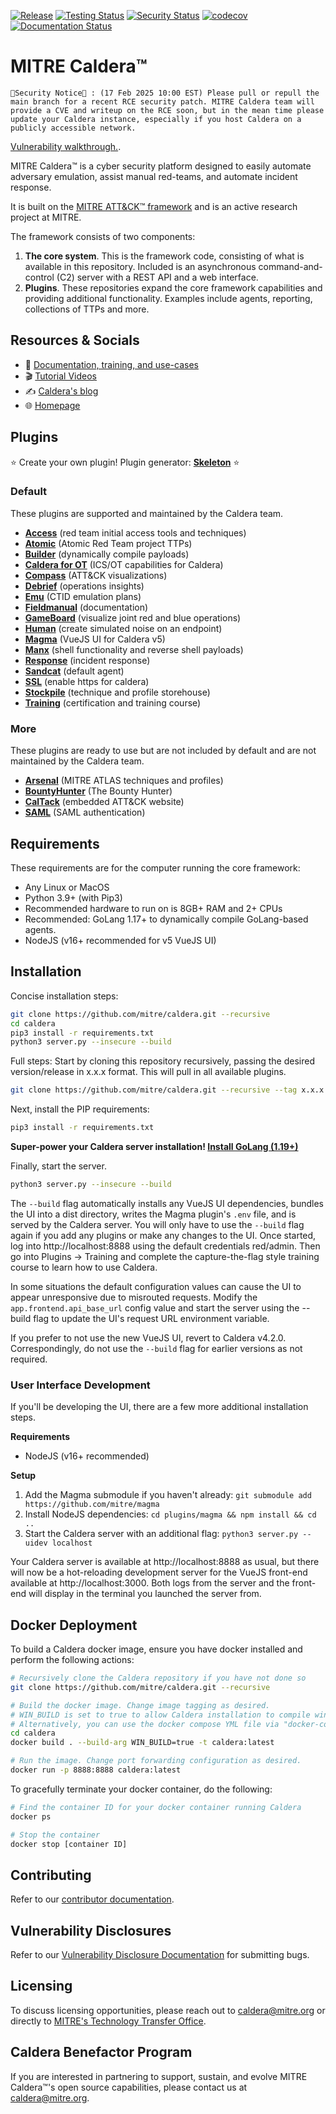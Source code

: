 [![Release](https://img.shields.io/badge/dynamic/json?color=blue&label=Release&query=tag_name&url=https%3A%2F%2Fapi.github.com%2Frepos%2Fmitre%2Fcaldera%2Freleases%2Flatest)](https://github.com/mitre/caldera/releases/latest)
[![Testing Status](https://github.com/mitre/caldera/actions/workflows/quality.yml/badge.svg?branch=master)](https://github.com/mitre/caldera/actions/workflows/quality.yml?query=branch%3Amaster)
[![Security Status](https://github.com/mitre/caldera/actions/workflows/security.yml/badge.svg?branch=master)](https://github.com/mitre/caldera/actions/workflows/security.yml?query=branch%3Amaster)
[![codecov](https://codecov.io/gh/mitre/caldera/branch/master/graph/badge.svg)](https://codecov.io/gh/mitre/caldera)
[![Documentation Status](https://readthedocs.org/projects/caldera/badge/?version=stable)](http://caldera.readthedocs.io/?badge=stable)

# MITRE Caldera&trade;

`🚨Security Notice🚨 : (17 Feb 2025 10:00 EST) Please pull or repull the main branch for a recent RCE security patch. MITRE Caldera team will provide a CVE and writeup on the RCE soon, but in the mean time please update your Caldera instance, especially if you host Caldera on a publicly accessible network.`

[Vulnerability walkthrough.](https://medium.com/@mitrecaldera/mitre-caldera-security-advisory-remote-code-execution-cve-2025-27364-5f679e2e2a0e).

MITRE Caldera&trade; is a cyber security platform designed to easily automate adversary emulation, assist manual red-teams, and automate incident response.

It is built on the [MITRE ATT&CK™ framework](https://attack.mitre.org/) and is an active research project at MITRE.

The framework consists of two components:

1) **The core system**. This is the framework code, consisting of what is available in this repository. Included is
an asynchronous command-and-control (C2) server with a REST API and a web interface.
2) **Plugins**. These repositories expand the core framework capabilities and providing additional functionality. Examples include agents, reporting, collections of TTPs and more.

## Resources & Socials
* 📜 [Documentation, training, and use-cases](https://caldera.readthedocs.io/en/latest/)
* 🎬 [Tutorial Videos](https://www.youtube.com/playlist?list=PLF2bj1pw7-ZvLTjIwSaTXNLN2D2yx-wXH)
* ✍️ [Caldera's blog](https://medium.com/@mitrecaldera/welcome-to-the-official-mitre-caldera-blog-page-f34c2cdfef09)
* 🌐 [Homepage](https://caldera.mitre.org)

## Plugins

:star: Create your own plugin! Plugin generator: **[Skeleton](https://github.com/mitre/skeleton)** :star:

### Default
These plugins are supported and maintained by the Caldera team.
- **[Access](https://github.com/mitre/access)** (red team initial access tools and techniques)
- **[Atomic](https://github.com/mitre/atomic)** (Atomic Red Team project TTPs)
- **[Builder](https://github.com/mitre/builder)** (dynamically compile payloads)
- **[Caldera for OT](https://github.com/mitre/caldera-ot)** (ICS/OT capabilities for Caldera)
- **[Compass](https://github.com/mitre/compass)** (ATT&CK visualizations)
- **[Debrief](https://github.com/mitre/debrief)** (operations insights)
- **[Emu](https://github.com/mitre/emu)** (CTID emulation plans)
- **[Fieldmanual](https://github.com/mitre/fieldmanual)** (documentation)
- **[GameBoard](https://github.com/mitre/gameboard)** (visualize joint red and blue operations)
- **[Human](https://github.com/mitre/human)** (create simulated noise on an endpoint)
- **[Magma](https://github.com/mitre/magma)** (VueJS UI for Caldera v5)
- **[Manx](https://github.com/mitre/manx)** (shell functionality and reverse shell payloads)
- **[Response](https://github.com/mitre/response)** (incident response)
- **[Sandcat](https://github.com/mitre/sandcat)** (default agent)
- **[SSL](https://github.com/mitre/SSL)** (enable https for caldera)
- **[Stockpile](https://github.com/mitre/stockpile)** (technique and profile storehouse)
- **[Training](https://github.com/mitre/training)** (certification and training course)

### More
These plugins are ready to use but are not included by default and are not maintained by the Caldera team.
- **[Arsenal](https://github.com/mitre-atlas/arsenal)** (MITRE ATLAS techniques and profiles)
- **[BountyHunter](https://github.com/fkie-cad/bountyhunter)** (The Bounty Hunter)
- **[CalTack](https://github.com/mitre/caltack.git)** (embedded ATT&CK website)
- **[SAML](https://github.com/mitre/saml)** (SAML authentication)

## Requirements

These requirements are for the computer running the core framework:

* Any Linux or MacOS
* Python 3.9+ (with Pip3)
* Recommended hardware to run on is 8GB+ RAM and 2+ CPUs
* Recommended: GoLang 1.17+ to dynamically compile GoLang-based agents.
* NodeJS (v16+ recommended for v5 VueJS UI)

## Installation

Concise installation steps:
```Bash
git clone https://github.com/mitre/caldera.git --recursive
cd caldera
pip3 install -r requirements.txt
python3 server.py --insecure --build
```

Full steps:
Start by cloning this repository recursively, passing the desired version/release in x.x.x format. This will pull in all available plugins.
```Bash
git clone https://github.com/mitre/caldera.git --recursive --tag x.x.x
```

Next, install the PIP requirements:
```Bash
pip3 install -r requirements.txt
```
**Super-power your Caldera server installation! [Install GoLang (1.19+)](https://go.dev/doc/install)**

Finally, start the server.
```Bash
python3 server.py --insecure --build
```
The `--build` flag automatically installs any VueJS UI dependencies, bundles the UI into a dist directory, writes the Magma plugin's `.env` file, and is served by the Caldera server. You will only have to use the `--build` flag again if you add any plugins or make any changes to the UI.
Once started, log into http://localhost:8888 using the default credentials red/admin. Then go into Plugins -> Training and complete the capture-the-flag style training course to learn how to use Caldera.

In some situations the default configuration values can cause the UI to appear unresponsive due to misrouted requests. Modify the `app.frontend.api_base_url` config value and start the server using the --build flag to update the UI's request URL environment variable.

If you prefer to not use the new VueJS UI, revert to Caldera v4.2.0. Correspondingly, do not use the `--build` flag for earlier versions as not required.

### User Interface Development

If you'll be developing the UI, there are a few more additional installation steps.

**Requirements**  
* NodeJS (v16+ recommended)

**Setup**

1. Add the Magma submodule if you haven't already: `git submodule add https://github.com/mitre/magma`
1. Install NodeJS dependencies: `cd plugins/magma && npm install && cd ..`
1. Start the Caldera server with an additional flag: `python3 server.py --uidev localhost`

Your Caldera server is available at http://localhost:8888 as usual, but there will now be a hot-reloading development server for the VueJS front-end available at http://localhost:3000. Both logs from the server and the front-end will display in the terminal you launched the server from.

## Docker Deployment
To build a Caldera docker image, ensure you have docker installed and perform the following actions:
```Bash
# Recursively clone the Caldera repository if you have not done so
git clone https://github.com/mitre/caldera.git --recursive

# Build the docker image. Change image tagging as desired.
# WIN_BUILD is set to true to allow Caldera installation to compile windows-based agents.
# Alternatively, you can use the docker compose YML file via "docker-compose build"
cd caldera
docker build . --build-arg WIN_BUILD=true -t caldera:latest

# Run the image. Change port forwarding configuration as desired.
docker run -p 8888:8888 caldera:latest
```

To gracefully terminate your docker container, do the following:
```Bash
# Find the container ID for your docker container running Caldera
docker ps

# Stop the container
docker stop [container ID]
```

## Contributing

Refer to our [contributor documentation](CONTRIBUTING.md).

## Vulnerability Disclosures

Refer to our [Vulnerability Disclosure Documentation](SECURITY.md) for submitting bugs.

## Licensing

To discuss licensing opportunities, please reach out to caldera@mitre.org or directly to [MITRE's Technology Transfer Office](https://www.mitre.org/about/corporate-overview/contact-us#technologycontact).

## Caldera Benefactor Program

If you are interested in partnering to support, sustain, and evolve MITRE Caldera&trade;'s open source capabilities, please contact us at caldera@mitre.org.
